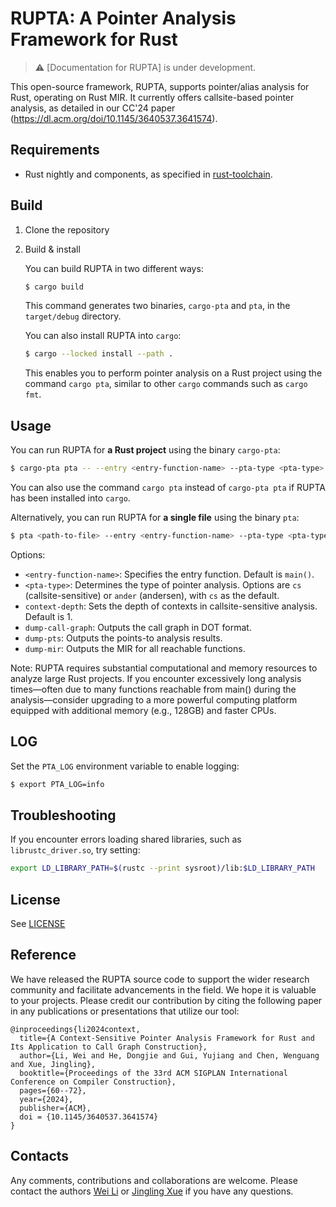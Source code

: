# RUPTA: A Pointer Analysis Framework for Rust

> :warning: [Documentation for RUPTA] is under development.

This open-source framework, RUPTA, supports pointer/alias analysis for Rust, operating on Rust MIR. It currently offers callsite-based pointer analysis,
as detailed in our CC'24 paper (https://dl.acm.org/doi/10.1145/3640537.3641574).
## Requirements

* Rust nightly and components, as specified in [rust-toolchain](rust-toolchain.toml).

## Build

1. Clone the repository

2. Build & install

    You can build RUPTA in two different ways:

    ```sh
    $ cargo build
    ```

    This command generates two binaries, `cargo-pta` and `pta`, in the `target/debug` directory.

    You can also install RUPTA into `cargo`:

    ```sh
    $ cargo --locked install --path .
    ```

    This enables you to perform pointer analysis on a Rust project using the command `cargo pta`, similar to other `cargo` commands such as `cargo fmt`.


## Usage

You can run RUPTA for **a Rust project** using the binary `cargo-pta`:

```sh
$ cargo-pta pta -- --entry <entry-function-name> --pta-type <pta-type> --context-depth <N> --dump-call-graph <call-graph-path> --dump-pts <pts-path>
```

You can also use the command `cargo pta` instead of `cargo-pta pta` if RUPTA has been installed into `cargo`.

Alternatively, you can run RUPTA for **a single file** using the binary `pta`:

```sh
$ pta <path-to-file> --entry <entry-function-name> --pta-type <pta-type> --context-depth <N> --dump-call-graph <call-graph-path> --dump-pts <pts-path>
```

Options:

* `<entry-function-name>`: Specifies the entry function. Default is `main()`.
* `<pta-type>`: Determines the type of pointer analysis. Options are `cs` (callsite-sensitive) or `ander` (andersen), with `cs` as the default.
* `context-depth`: Sets the depth of contexts in callsite-sensitive analysis. Default is 1.
* `dump-call-graph`: Outputs the call graph in DOT format.
* `dump-pts`: Outputs the points-to analysis results.
* `dump-mir`: Outputs the MIR for all reachable functions.

Note: RUPTA requires substantial computational and memory resources to analyze large Rust projects. If you encounter excessively long analysis times—often due to many functions reachable from main() during the analysis—consider upgrading to a more powerful computing platform equipped with additional memory (e.g., 128GB) and faster CPUs.

## LOG

Set the `PTA_LOG` environment variable to enable logging:

```sh
$ export PTA_LOG=info
```

## Troubleshooting

If you encounter errors loading shared libraries, such as `librustc_driver.so`, try setting:

```sh
export LD_LIBRARY_PATH=$(rustc --print sysroot)/lib:$LD_LIBRARY_PATH
```

## License

See [LICENSE](LICENSE)

## Reference

We have released the RUPTA source code to support the wider research community and facilitate advancements in the field. We hope it is valuable to your projects. Please credit our contribution by citing the following paper in any publications or presentations that utilize our tool:
```
@inproceedings{li2024context,
  title={A Context-Sensitive Pointer Analysis Framework for Rust and Its Application to Call Graph Construction},
  author={Li, Wei and He, Dongjie and Gui, Yujiang and Chen, Wenguang and Xue, Jingling},
  booktitle={Proceedings of the 33rd ACM SIGPLAN International Conference on Compiler Construction},
  pages={60--72},
  year={2024},
  publisher={ACM},
  doi = {10.1145/3640537.3641574}
}
```

## Contacts

Any comments, contributions and collaborations are welcome. Please contact the authors [Wei Li](mailto:<liwei@cse.unsw.edu.au>) or [Jingling Xue](mailto:jingling@cse.unsw.edu.au) if you have any questions.
